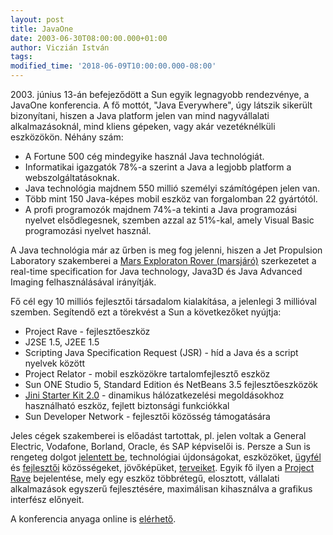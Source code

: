 ```yaml
---
layout: post
title: JavaOne
date: 2003-06-30T08:00:00.000+01:00
author: Viczián István
tags:
modified_time: '2018-06-09T10:00:00.000-08:00'
---
```


2003\. június 13-án befejeződött a Sun egyik legnagyobb rendezvénye, a
JavaOne konferencia. A fő mottót, "Java Everywhere", úgy látszik
sikerült bizonyítani, hiszen a Java platform jelen van mind
nagyvállalati alkalmazásoknál, mind kliens gépeken, vagy akár
vezetéknélküli eszközökön. Néhány szám:

-   A Fortune 500 cég mindegyike használ Java technológiát.
-   Informatikai igazgatók 78%-a szerint a Java a legjobb platform a
    webszolgáltatásoknak.
-   Java technológia majdnem 550 millió személyi számítógépen jelen van.
-   Több mint 150 Java-képes mobil eszköz van forgalomban 22 gyártótól.
-   A profi programozók majdnem 74%-a tekinti a Java programozási
    nyelvet elsődlegesnek, szemben azzal az 51%-kal, amely Visual Basic
    programozási nyelvet használ.

A Java technológia már az űrben is meg fog jelenni, hiszen a Jet
Propulsion Laboratory szakemberei a [Mars Exploraton Rover
(marsjáró)](http://java.com/en/explore/everywhere/mars_rover.jsp)
szerkezetet a real-time specification for Java technology, Java3D és
Java Advanced Imaging felhasználásával irányítják.

Fő cél egy 10 milliós fejlesztői társadalom kialakítása, a jelenlegi 3
millióval szemben. Segítendő ezt a törekvést a Sun a következőket
nyújtja:

-   Project Rave - fejlesztőeszköz
-   J2SE 1.5, J2EE 1.5
-   Scripting Java Specification Request (JSR) - híd a Java és a script
    nyelvek között
-   Project Relator - mobil eszközökre tartalomfejlesztő eszköz
-   Sun ONE Studio 5, Standard Edition és NetBeans 3.5 fejlesztőeszközök
-   [Jini Starter Kit 2.0](http://wwws.sun.com/software/jini/) -
    dinamikus hálózatkezelési megoldásokhoz használható eszköz, fejlett
    biztonsági funkciókkal
-   Sun Developer Network - fejlesztői közösség támogatására

Jeles cégek szakemberei is előadást tartottak, pl. jelen voltak a
General Electric, Vodafone, Borland, Oracle, és SAP képviselői is.
Persze a Sun is rengeteg dolgot [jelentett
be](http://www.sun.com/aboutsun/media/presskits/javaone2003/),
technológiai újdonságokat, eszközöket,
[ügyfél](http://www.java.com/en/index.jsp) és
[fejlesztői](http://www.java.net/index.html) közösségeket, jövőképüket,
[terveiket](http://www.prog.hu/news.php?qnid=1577). Egyik fő ilyen a
[Project Rave](http://wwws.sun.com/software/products/projectrave/)
bejelentése, mely egy eszköz többrétegű, elosztott, vállalati
alkalmazások egyszerű fejlesztésére, maximálisan kihasználva a grafikus
interfész előnyeit.

A konferencia anyaga online is
[elérhető](http://javaoneonline.mentorware.net/).
